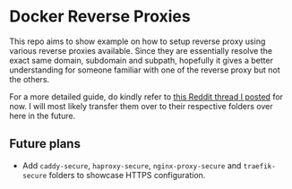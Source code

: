 # Docker Reverse Proxies

This repo aims to show example on how to setup reverse proxy using various reverse proxies available. Since they are essentially resolve the exact same domain, subdomain and subpath, hopefully it gives a better understanding for someone familiar with one of the reverse proxy but not the others.

For a more detailed guide, do kindly refer to [this Reddit thread I posted](https://redd.it/gkyvke) for now. I will most likely transfer them over to their respective folders over here in the future.
## Future plans

- Add `caddy-secure`, `haproxy-secure`, `nginx-proxy-secure` and `traefik-secure` folders to showcase HTTPS configuration.